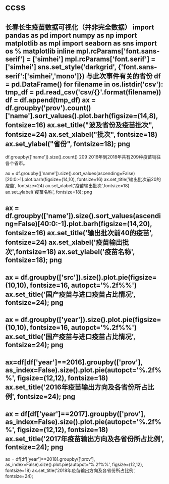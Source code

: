 # ccss

长春长生疫苗数据可视化（并非完全数据）
import pandas as pd
import numpy as np
import matplotlib as mpl
import seaborn as sns
import os
% matplotlib inline
mpl.rcParams['font.sans-serif'] = ['simhei']
mpl.rcParams['font.serif'] = ['simhei']
sns.set_style('darkgrid', {'font.sans-serif':['simhei','mono']})
与此次事件有关的省份
df = pd.DataFrame()
for filename in os.listdir('csv'):
    tmp_df = pd.read_csv('csv/{}'.format(filename))
    df = df.append(tmp_df)
ax = df.groupby('prov').count()['name'].sort_values().plot.barh(figsize=(14,8), fontsize=16)
ax.set_title("波及省份及疫苗批次", fontsize=24)
ax.set_xlabel("批次", fontsize=18)
ax.set_ylabel("省份", fontsize=18);
png
-
df.groupby(['name']).size().count()
209
2016年到2018年共有209种疫苗销往各个省市。

ax = df.groupby(['name']).size().sort_values(ascending=False)[20:0:-1].plot.barh(figsize=(14,10), fontsize=16)
ax.set_title('输出批次前20的疫苗', fontsize=24)
ax.set_xlabel('疫苗输出批次',fontsize=18)
ax.set_ylabel('疫苗名称', fontsize=18);
png

ax = df.groupby(['name']).size().sort_values(ascending=False)[40:0:-1].plot.barh(figsize=(14,20), fontsize=16)
ax.set_title('输出批次前40的疫苗', fontsize=24)
ax.set_xlabel('疫苗输出批次',fontsize=18)
ax.set_ylabel('疫苗名称', fontsize=18);
png
-
ax = df.groupby(['src']).size().plot.pie(figsize=(10,10), fontsize=16, autopct='%.2f%%')
ax.set_title('国产疫苗与进口疫苗占比情况', fontsize=24);
png
-
ax = df.groupby(['year']).size().plot.pie(figsize=(10,10), fontsize=16, autopct='%.2f%%')
ax.set_title('国产疫苗与进口疫苗占比情况', fontsize=24);
png
-
ax=df[df['year']==2016].groupby(['prov'], as_index=False).size().plot.pie(autopct='%.2f%%', figsize=(12,12), fontsize=18)
ax.set_title('2016年疫苗输出方向及各省份所占比例', fontsize=24);
png
-
ax = df[df['year']==2017].groupby(['prov'], as_index=False).size().plot.pie(autopct='%.2f%%', figsize=(12,12), fontsize=18)
ax.set_title('2017年疫苗输出方向及各省份所占比例', fontsize=24);
png
-
ax = df[df['year']==2018].groupby(['prov'], as_index=False).size().plot.pie(autopct='%.2f%%', figsize=(12,12), fontsize=18)
ax.set_title('2018年疫苗输出方向及各省份所占比例', fontsize=24);

